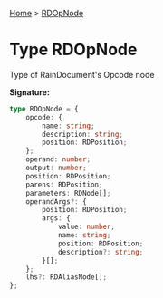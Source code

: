 [Home](../index.md) &gt; [RDOpNode](./rdopnode.md)

# Type RDOpNode

Type of RainDocument's Opcode node

<b>Signature:</b>

```typescript
type RDOpNode = {
    opcode: {
        name: string;
        description: string;
        position: RDPosition;
    };
    operand: number;
    output: number;
    position: RDPosition;
    parens: RDPosition;
    parameters: RDNode[];
    operandArgs?: {
        position: RDPosition;
        args: {
            value: number;
            name: string;
            position: RDPosition;
            description?: string;
        }[];
    };
    lhs?: RDAliasNode[];
};
```
